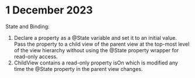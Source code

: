 # 1 December 2023 

State and Binding:
1. Declare a property as a @State variable and set it to an initial value. Pass the property to a child view of the parent view at the top-most level of the view hierarchy without using the @State property wrapper for read-only access.
2. ChildView contains a read-only property isOn which is modified any time the @State property in the parent view changes. 
